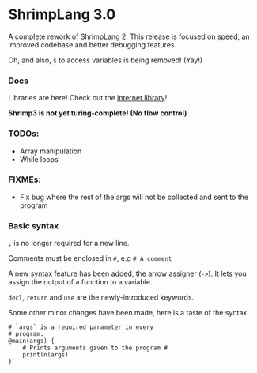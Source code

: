 # ShrimpLang 3.0

A complete rework of ShrimpLang 2. This release is focused on speed, an improved codebase and better debugging features.

Oh, and also, `$` to access variables is being removed! (Yay!)

### Docs

Libraries are here! Check out the [internet library](internet.md)!

**Shrimp3 is not yet turing-complete! (No flow control)**

### TODOs:

- Array manipulation
- While loops
### FIXMEs:
- Fix bug where the rest of the args will not be collected and sent to the program

### Basic syntax

`;` is no longer required for a new line.

Comments must be enclosed in `#`, e.g `# A comment`

A new syntax feature has been added, the arrow assigner (`->`).
It lets you assign the output of a function to a variable.

`decl`, `return` and `use` are the newly-introduced keywords.

Some other minor changes have been made, here is a taste of the syntax

```
# `args` is a required parameter in every
# program.
@main(args) {
	# Prints arguments given to the program #
	println(args)
}
```